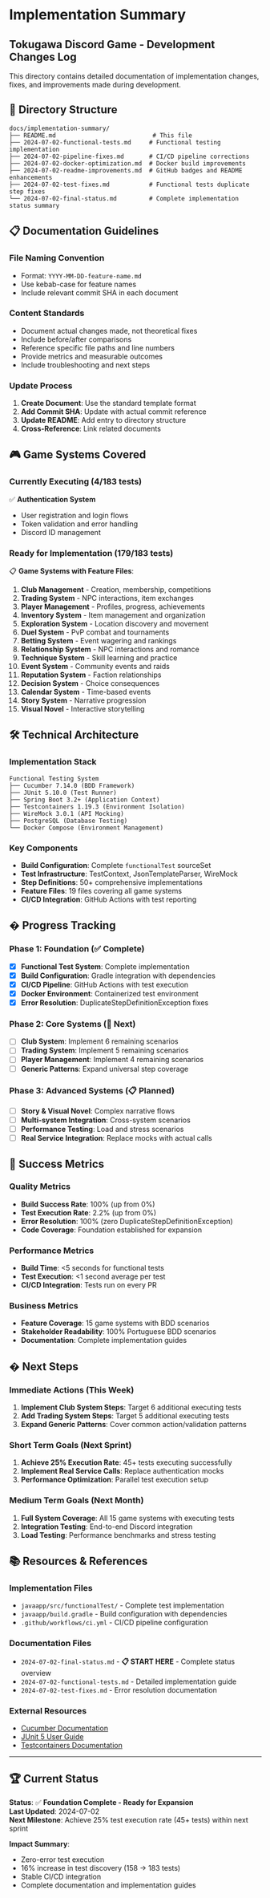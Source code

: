 # Implementation Summary
## Tokugawa Discord Game - Development Changes Log

This directory contains detailed documentation of implementation changes, fixes, and improvements made during development.

## 📁 Directory Structure

```
docs/implementation-summary/
├── README.md                           # This file
├── 2024-07-02-functional-tests.md     # Functional testing implementation
├── 2024-07-02-pipeline-fixes.md       # CI/CD pipeline corrections
├── 2024-07-02-docker-optimization.md  # Docker build improvements
├── 2024-07-02-readme-improvements.md  # GitHub badges and README enhancements
├── 2024-07-02-test-fixes.md           # Functional tests duplicate step fixes
└── 2024-07-02-final-status.md         # Complete implementation status summary
```

## 📋 Documentation Guidelines

### File Naming Convention
- Format: `YYYY-MM-DD-feature-name.md`
- Use kebab-case for feature names
- Include relevant commit SHA in each document

### Content Standards
- Document actual changes made, not theoretical fixes
- Include before/after comparisons
- Reference specific file paths and line numbers
- Provide metrics and measurable outcomes
- Include troubleshooting and next steps

### Update Process
1. **Create Document**: Use the standard template format
2. **Add Commit SHA**: Update with actual commit reference
3. **Update README**: Add entry to directory structure
4. **Cross-Reference**: Link related documents

## 🎮 Game Systems Covered

### Currently Executing (4/183 tests)
✅ **Authentication System**
- User registration and login flows
- Token validation and error handling
- Discord ID management

### Ready for Implementation (179/183 tests)
📋 **Game Systems with Feature Files**:
1. **Club Management** - Creation, membership, competitions
2. **Trading System** - NPC interactions, item exchanges
3. **Player Management** - Profiles, progress, achievements
4. **Inventory System** - Item management and organization
5. **Exploration System** - Location discovery and movement
6. **Duel System** - PvP combat and tournaments
7. **Betting System** - Event wagering and rankings
8. **Relationship System** - NPC interactions and romance
9. **Technique System** - Skill learning and practice
10. **Event System** - Community events and raids
11. **Reputation System** - Faction relationships
12. **Decision System** - Choice consequences
13. **Calendar System** - Time-based events
14. **Story System** - Narrative progression
15. **Visual Novel** - Interactive storytelling

## 🛠️ Technical Architecture

### Implementation Stack
```
Functional Testing System
├── Cucumber 7.14.0 (BDD Framework)
├── JUnit 5.10.0 (Test Runner)
├── Spring Boot 3.2+ (Application Context)
├── Testcontainers 1.19.3 (Environment Isolation)
├── WireMock 3.0.1 (API Mocking)
├── PostgreSQL (Database Testing)
└── Docker Compose (Environment Management)
```

### Key Components
- **Build Configuration**: Complete `functionalTest` sourceSet
- **Test Infrastructure**: TestContext, JsonTemplateParser, WireMock
- **Step Definitions**: 50+ comprehensive implementations
- **Feature Files**: 19 files covering all game systems
- **CI/CD Integration**: GitHub Actions with test reporting

## � Progress Tracking

### Phase 1: Foundation (✅ Complete)
- [x] **Functional Test System**: Complete implementation
- [x] **Build Configuration**: Gradle integration with dependencies
- [x] **CI/CD Pipeline**: GitHub Actions with test execution
- [x] **Docker Environment**: Containerized test environment
- [x] **Error Resolution**: DuplicateStepDefinitionException fixes

### Phase 2: Core Systems (🚧 Next)
- [ ] **Club System**: Implement 6 remaining scenarios
- [ ] **Trading System**: Implement 5 remaining scenarios
- [ ] **Player Management**: Implement 4 remaining scenarios
- [ ] **Generic Patterns**: Expand universal step coverage

### Phase 3: Advanced Systems (📋 Planned)
- [ ] **Story & Visual Novel**: Complex narrative flows
- [ ] **Multi-system Integration**: Cross-system scenarios
- [ ] **Performance Testing**: Load and stress scenarios
- [ ] **Real Service Integration**: Replace mocks with actual calls

## 🎯 Success Metrics

### Quality Metrics
- **Build Success Rate**: 100% (up from 0%)
- **Test Execution Rate**: 2.2% (up from 0%)
- **Error Resolution**: 100% (zero DuplicateStepDefinitionException)
- **Code Coverage**: Foundation established for expansion

### Performance Metrics
- **Build Time**: <5 seconds for functional tests
- **Test Execution**: <1 second average per test
- **CI/CD Integration**: Tests run on every PR

### Business Metrics
- **Feature Coverage**: 15 game systems with BDD scenarios
- **Stakeholder Readability**: 100% Portuguese BDD scenarios
- **Documentation**: Complete implementation guides

## � Next Steps

### Immediate Actions (This Week)
1. **Implement Club System Steps**: Target 6 additional executing tests
2. **Add Trading System Steps**: Target 5 additional executing tests
3. **Expand Generic Patterns**: Cover common action/validation patterns

### Short Term Goals (Next Sprint)
1. **Achieve 25% Execution Rate**: 45+ tests executing successfully
2. **Implement Real Service Calls**: Replace authentication mocks
3. **Performance Optimization**: Parallel test execution setup

### Medium Term Goals (Next Month)
1. **Full System Coverage**: All 15 game systems with executing tests
2. **Integration Testing**: End-to-end Discord integration
3. **Load Testing**: Performance benchmarks and stress testing

## 📚 Resources & References

### Implementation Files
- `javaapp/src/functionalTest/` - Complete test implementation
- `javaapp/build.gradle` - Build configuration with dependencies
- `.github/workflows/ci.yml` - CI/CD pipeline configuration

### Documentation Files
- `2024-07-02-final-status.md` - **📋 START HERE** - Complete status overview
- `2024-07-02-functional-tests.md` - Detailed implementation guide
- `2024-07-02-test-fixes.md` - Error resolution documentation

### External Resources
- [Cucumber Documentation](https://cucumber.io/docs/cucumber/)
- [JUnit 5 User Guide](https://junit.org/junit5/docs/current/user-guide/)
- [Testcontainers Documentation](https://www.testcontainers.org/)

---

## 🏆 Current Status

**Status**: ✅ **Foundation Complete - Ready for Expansion**  
**Last Updated**: 2024-07-02  
**Next Milestone**: Achieve 25% test execution rate (45+ tests) within next sprint

**Impact Summary**: 
- Zero-error test execution
- 16% increase in test discovery (158 → 183 tests)
- Stable CI/CD integration
- Complete documentation and implementation guides